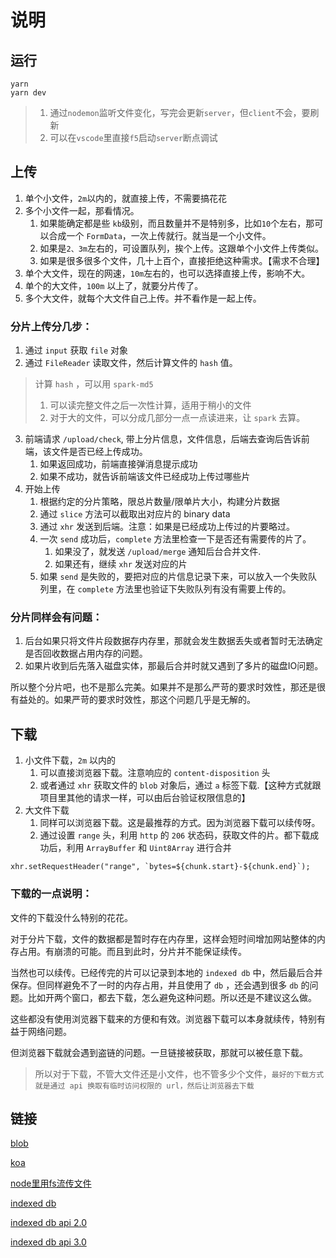 # 说明

## 运行
```
yarn
yarn dev
```

> 1. 通过`nodemon`监听文件变化，写完会更新`server`，但`client`不会，要刷新
> 2. 可以在`vscode`里直接`f5`启动`server`断点调试



## 上传

1. 单个小文件，`2m`以内的，就直接上传，不需要搞花花
2. 多个小文件一起，那看情况。
   1. 如果能确定都是些 `kb`级别，而且数量并不是特别多，比如`10`个左右，那可以合成一个 `FormData`，一次上传就行。就当是一个小文件。
   2. 如果是`2、3m`左右的，可设置队列，挨个上传。这跟单个小文件上传类似。
   3. 如果是很多很多个文件，几十上百个，直接拒绝这种需求。【需求不合理】
3. 单个大文件，现在的网速，`10m`左右的，也可以选择直接上传，影响不大。
4. 单个的大文件，`100m` 以上了，就要分片传了。
5. 多个大文件，就每个大文件自己上传。并不看作是一起上传。


### 分片上传分几步：

1. 通过 `input` 获取 `file` 对象
2. 通过 `FileReader` 读取文件，然后计算文件的 `hash` 值。
  > 计算 `hash` ，可以用 `spark-md5`
  >  1. 可以读完整文件之后一次性计算，适用于稍小的文件
  >  2. 对于大的文件，可以分成几部分一点一点读进来，让 `spark` 去算。
3. 前端请求 `/upload/check`, 带上分片信息，文件信息，后端去查询后告诉前端，该文件是否已经上传成功。
   1. 如果返回成功，前端直接弹消息提示成功
   2. 如果不成功，就告诉前端该文件已经成功上传过哪些片
4. 开始上传
   1. 根据约定的分片策略，限总片数量/限单片大小，构建分片数据
   2. 通过 `slice` 方法可以截取出对应片的 binary data
   3. 通过 `xhr` 发送到后端。注意：如果是已经成功上传过的片要略过。
   4. 一次 `send` 成功后，`complete` 方法里检查一下是否还有需要传的片了。
      1. 如果没了，就发送 `/upload/merge` 通知后台合并文件.
      2. 如果还有，继续 `xhr` 发送对应的片
   5. 如果 `send` 是失败的，要把对应的片信息记录下来，可以放入一个失败队列里，在 `complete` 方法里也验证下失败队列有没有需要上传的。



### 分片同样会有问题：

1. 后台如果只将文件片段数据存内存里，那就会发生数据丢失或者暂时无法确定是否回收数据占用内存的问题。
2. 如果片收到后先落入磁盘实体，那最后合并时就又遇到了多片的磁盘IO问题。
   
所以整个分片吧，也不是那么完美。如果并不是那么严苛的要求时效性，那还是很有益处的。如果严苛的要求时效性，那这个问题几乎是无解的。

## 下载

1. 小文件下载，`2m` 以内的
   1. 可以直接浏览器下载。注意响应的 `content-disposition` 头
   2. 或者通过 `xhr` 获取文件的 `blob` 对象后，通过 `a` 标签下载.【这种方式就跟项目里其他的请求一样，可以由后台验证权限信息的】
2. 大文件下载
   1. 同样可以浏览器下载。这是最推荐的方式。因为浏览器下载可以续传呀。
   2. 通过设置 `range` 头，利用 `http` 的 `206` 状态码，获取文件的片。都下载成功后，利用 `ArrayBuffer` 和 `Uint8Array` 进行合并
  
```
xhr.setRequestHeader("range", `bytes=${chunk.start}-${chunk.end}`);
```

### 下载的一点说明：
   
文件的下载没什么特别的花花。

对于分片下载，文件的数据都是暂时存在内存里，这样会短时间增加网站整体的内存占用。有崩溃的可能。而且到此时，分片并不能保证续传。

当然也可以续传。已经传完的片可以记录到本地的 `indexed db` 中，然后最后合并保存。但同样避免不了一时的内存占用，并且使用了 `db` ，还会遇到很多 `db` 的问题。比如开两个窗口，都去下载，怎么避免这种问题。所以还是不建议这么做。

这些都没有使用浏览器下载来的方便和有效。浏览器下载可以本身就续传，特别有益于网络问题。

但浏览器下载就会遇到盗链的问题。一旦链接被获取，那就可以被任意下载。

> 所以对于下载，不管大文件还是小文件，也不管多少个文件，`最好的下载方式就是通过 api 换取有临时访问权限的 url，然后让浏览器去下载`





## 链接

[blob](https://zh.javascript.info/blob)

[koa](https://chenshenhai.github.io/koa2-note/note/upload/simple.html)

[node里用fs流传文件](https://www.cnblogs.com/tugenhua0707/p/10828869.html)

[indexed db](https://zh.javascript.info/indexeddb)

[indexed db api 2.0](https://www.w3.org/TR/IndexedDB-2/)

[indexed db api 3.0](https://www.w3.org/TR/IndexedDB/)